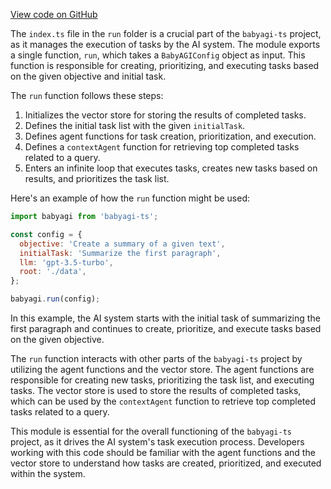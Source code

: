 [View code on GitHub](https://github.com/context-labs/babyagi-ts/.autodoc/docs/json/src/cli/commands/run)

The `index.ts` file in the `run` folder is a crucial part of the `babyagi-ts` project, as it manages the execution of tasks by the AI system. The module exports a single function, `run`, which takes a `BabyAGIConfig` object as input. This function is responsible for creating, prioritizing, and executing tasks based on the given objective and initial task.

The `run` function follows these steps:

1. Initializes the vector store for storing the results of completed tasks.
2. Defines the initial task list with the given `initialTask`.
3. Defines agent functions for task creation, prioritization, and execution.
4. Defines a `contextAgent` function for retrieving top completed tasks related to a query.
5. Enters an infinite loop that executes tasks, creates new tasks based on results, and prioritizes the task list.

Here's an example of how the `run` function might be used:

```javascript
import babyagi from 'babyagi-ts';

const config = {
  objective: 'Create a summary of a given text',
  initialTask: 'Summarize the first paragraph',
  llm: 'gpt-3.5-turbo',
  root: './data',
};

babyagi.run(config);
```

In this example, the AI system starts with the initial task of summarizing the first paragraph and continues to create, prioritize, and execute tasks based on the given objective.

The `run` function interacts with other parts of the `babyagi-ts` project by utilizing the agent functions and the vector store. The agent functions are responsible for creating new tasks, prioritizing the task list, and executing tasks. The vector store is used to store the results of completed tasks, which can be used by the `contextAgent` function to retrieve top completed tasks related to a query.

This module is essential for the overall functioning of the `babyagi-ts` project, as it drives the AI system's task execution process. Developers working with this code should be familiar with the agent functions and the vector store to understand how tasks are created, prioritized, and executed within the system.
